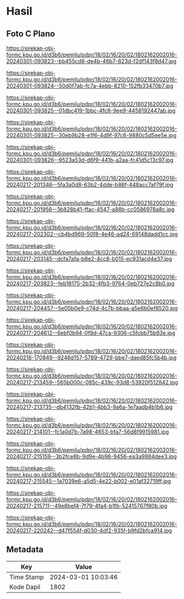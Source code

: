 # Hasil

## Foto C Plano

https://sirekap-obj-formc.kpu.go.id/d3b6/pemilu/pdpr/18/02/16/20/02/1802162002016-20240301-093823--bb455cd6-de4b-46b7-823d-f2df143f8d47.jpg

https://sirekap-obj-formc.kpu.go.id/d3b6/pemilu/pdpr/18/02/16/20/02/1802162002016-20240301-093824--50d0f7ab-fc7a-4ebb-8210-152fb33470b7.jpg

https://sirekap-obj-formc.kpu.go.id/d3b6/pemilu/pdpr/18/02/16/20/02/1802162002016-20240301-093825--01dbc419-1bbc-4fc8-9ee9-4458192447ab.jpg

https://sirekap-obj-formc.kpu.go.id/d3b6/pemilu/pdpr/18/02/16/20/02/1802162002016-20240301-093825--30eb9b28-e1f6-4d9f-97c6-9880c5d5ee5e.jpg

https://sirekap-obj-formc.kpu.go.id/d3b6/pemilu/pdpr/18/02/16/20/02/1802162002016-20240301-093826--9523a53d-d6f9-441b-a2aa-fc41d5c13c97.jpg

https://sirekap-obj-formc.kpu.go.id/d3b6/pemilu/pdpr/18/02/16/20/02/1802162002016-20240217-201346--5fa3a0d8-63b2-4dde-b86f-448acc7af79f.jpg

https://sirekap-obj-formc.kpu.go.id/d3b6/pemilu/pdpr/18/02/16/20/02/1802162002016-20240217-201956--3b828b41-ffac-4547-a88b-cc0586978a8c.jpg

https://sirekap-obj-formc.kpu.go.id/d3b6/pemilu/pdpr/18/02/16/20/02/1802162002016-20240217-202302--cb4bd969-50f8-4e46-ad24-69148dadd1cc.jpg

https://sirekap-obj-formc.kpu.go.id/d3b6/pemilu/pdpr/18/02/16/20/02/1802162002016-20240217-203145--dcfa7afa-b8e2-4cc8-b015-ec931acd4e37.jpg

https://sirekap-obj-formc.kpu.go.id/d3b6/pemilu/pdpr/18/02/16/20/02/1802162002016-20240217-203823--feb18175-2b32-4fb3-9764-0eb727e2c8b0.jpg

https://sirekap-obj-formc.kpu.go.id/d3b6/pemilu/pdpr/18/02/16/20/02/1802162002016-20240217-204457--5e05b0e9-c74d-4c7b-bbaa-a5e6b0ef8520.jpg

https://sirekap-obj-formc.kpu.go.id/d3b6/pemilu/pdpr/18/02/16/20/02/1802162002016-20240217-204612--6ebf0b94-0f9d-47ca-9306-c5fcbb75b93e.jpg

https://sirekap-obj-formc.kpu.go.id/d3b6/pemilu/pdpr/18/02/16/20/02/1802162002016-20240218-170849--9246d157-5789-4729-bbe7-daed85fc5b4b.jpg

https://sirekap-obj-formc.kpu.go.id/d3b6/pemilu/pdpr/18/02/16/20/02/1802162002016-20240217-213459--565b000c-085c-439c-93d8-53920f512842.jpg

https://sirekap-obj-formc.kpu.go.id/d3b6/pemilu/pdpr/18/02/16/20/02/1802162002016-20240217-213735--db4132fb-42b1-4bb3-9a6a-1e7aadb4b1b6.jpg

https://sirekap-obj-formc.kpu.go.id/d3b6/pemilu/pdpr/18/02/16/20/02/1802162002016-20240217-214101--fc1a0d7b-7a98-4653-bfa7-56d8f9915981.jpg

https://sirekap-obj-formc.kpu.go.id/d3b6/pemilu/pdpr/18/02/16/20/02/1802162002016-20240217-215159--3b2fce8b-9d9e-4b98-9456-ea3a9884dee3.jpg

https://sirekap-obj-formc.kpu.go.id/d3b6/pemilu/pdpr/18/02/16/20/02/1802162002016-20240217-215545--1a7039e6-a5d5-4e22-b002-e01af32719ff.jpg

https://sirekap-obj-formc.kpu.go.id/d3b6/pemilu/pdpr/18/02/16/20/02/1802162002016-20240217-215711--49e8bef4-7f79-4fa4-b1fb-52415767f80b.jpg

https://sirekap-obj-formc.kpu.go.id/d3b6/pemilu/pdpr/18/02/16/20/02/1802162002016-20240217-220242--d47f554f-d030-4df2-935f-b9fd2bfca914.jpg


## Metadata

| Key        | Value               |
| ---------- | ------------------- |
| Time Stamp | 2024-03-01 10:03:46 |
| Kode Dapil | 1802                |



